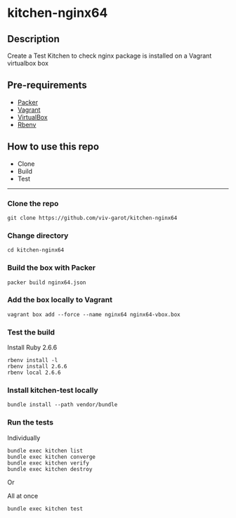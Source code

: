 # kitchen-nginx64

## Description
Create a Test Kitchen to check nginx package is installed on a Vagrant virtualbox box

## Pre-requirements

* [Packer](https://www.packer.io/downloads)
* [Vagrant](https://www.vagrantup.com/downloads)
* [VirtualBox](https://www.virtualbox.org/wiki/Downloads)
* [Rbenv](https://github.com/rbenv/rbenv#installation)

## How to use this repo

- Clone
- Build
- Test

---

### Clone the repo

```
git clone https://github.com/viv-garot/kitchen-nginx64
```

### Change directory

```
cd kitchen-nginx64
```

### Build the box with Packer

```
packer build nginx64.json
```

### Add the box locally to Vagrant

```
vagrant box add --force --name nginx64 nginx64-vbox.box
```

### Test the build

Install Ruby 2.6.6

```
rbenv install -l
rbenv install 2.6.6
rbenv local 2.6.6
```

### Install kitchen-test locally

```
bundle install --path vendor/bundle
```

### Run the tests

Individually
```
bundle exec kitchen list
bundle exec kitchen converge
bundle exec kitchen verify
bundle exec kitchen destroy
```

Or

All at once 

```
bundle exec kitchen test
```
